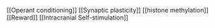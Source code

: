 [[Operant conditioning]]
[[Synaptic plasticity]]
[[histone methylation]]
[[Reward]]
[[Intracranial Self-stimulation]]
